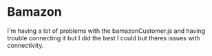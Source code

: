 # Bamazon

I'm having a lot of problems with the bamazonCustomer.js and having trouble connecting it but I did the best I could but theres issues with connectivity.